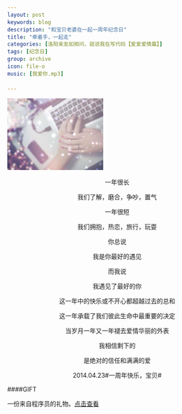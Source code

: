 ```yaml
---
layout: post
keywords: blog
description: "和宝贝老婆在一起一周年纪念日"
title: "牵着手，一起走"
categories: [洛阳亲友如相问，就说我在写代码【爱爱爱情篇】]
tags: [纪念日]
group: archive
icon: file-o
music: [我爱你.mp3]

---
```


<img alt="image" src="/assets/images/2014-04-23-oneyear.JPG" style="width:220px">

<div style="text-align:center">

<p>一年很长</p>

<p>我们了解，磨合，争吵，置气</p>

<p>一年很短</p>

<p>我们拥抱，热恋，旅行，玩耍</p>

<p>你总说</p>

<p>我是你最好的遇见</p>

<!-- more -->

<p>而我说</p>

<p>我遇见了最好的你</p>

<p>这一年中的快乐或不开心都超越过去的总和</p>

<p>这一年承载了我们彼此生命中最重要的决定</p>

<p>当岁月一年又一年褪去爱情华丽的外表</p>

<p>我相信剩下的</p>

<p>是绝对的信任和满满的爱</p>

<p>2014.04.23#一周年快乐，宝贝#</p>


</div>

####GIFT

一份来自程序员的礼物。[点击查看](http://cubernet.cn/anniversary/)





